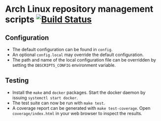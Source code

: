 # Arch Linux repository management scripts [![Build Status](https://travis-ci.org/archlinux/dbscripts.svg?branch=master)](https://travis-ci.org/archlinux/dbscripts)
## Configuration
* The default configuration can be found in `config`.
* An optional `config.local` may override the default configuration.
* The path and name of the local configuration file can be overridden by setting the `DBSCRIPTS_CONFIG` environment variable.
## Testing
* Install the `make` and `docker` packages. Start the docker daemon by issuing `systemctl start docker`.
* The test suite can now be run with `make test`.
* A coverage report can be generated with `make test-coverage`. Open `coverage/index.html` in your web browser to inspect the results.
